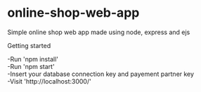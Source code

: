 # online-shop-web-app
Simple online shop web app made using node, express and ejs

Getting started </br>

-Run 'npm install' </br>
-Run 'npm start'   </br>
-Insert your database connection key and payement partner key </br>
-Visit 'http://localhost:3000/'
